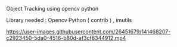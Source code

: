 Object Tracking using opencv python 


Library needed : Opencv Python ( contrib )  , imutils 




https://user-images.githubusercontent.com/26451679/141468207-c2923450-5da0-4516-b80d-af3cf8344912.mp4

